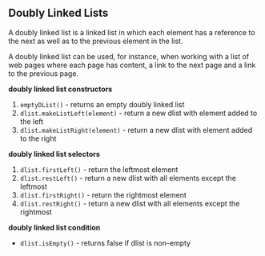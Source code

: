 ## Doubly Linked Lists

A doubly linked list is a linked list in which each element has a reference to the 
next as well as to the previous element in the list.

A doubly linked list can be used, for instance, when working with a list of web pages 
where each page has content, a link to the next page and a link 
to the previous page.

**doubly linked list constructors**
1. `emptyDList()` - returns an empty doubly linked list
2. `dlist.makeListLeft(element)` - return a new dlist with element added to the left
3. `dlist.makeListRight(element)` - return a new dlist with element added to the right

**doubly linked list selectors**
1. `dlist.firstLeft()` - return the leftmost element
2. `dlist.restLeft()` - return a new dlist with all elements except the leftmost
3. `dlist.firstRight()` - return the rightmost element
4. `dlist.restRight()` - return a new dlist with all elements except the rightmost

**doubly linked list condition**
- `dlist.isEmpty()` - returns false if dlist is non-empty